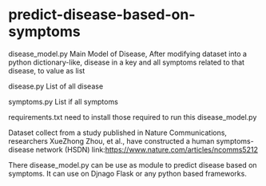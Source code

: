 # predict-disease-based-on-symptoms


disease_model.py
Main Model of Disease,
After modifying dataset into a python dictionary-like, 
disease in a key and all symptoms related to that disease, to value as list

disease.py
List of all disease

symptoms.py
List if all symptoms

requirements.txt
need to install those required to run this disease_model.py

Dataset collect from a study published in Nature Communications, researchers XueZhong Zhou, et al., have constructed a human symptoms-disease network (HSDN)
link:https://www.nature.com/articles/ncomms5212


There disease_model.py can be use as module to predict disease based on symptoms.
It can use on Djnago Flask or any python based frameworks.


